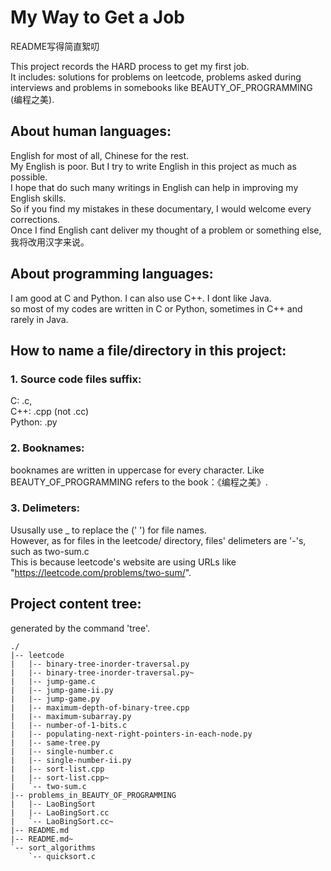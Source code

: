 My Way to Get a Job
====================

README写得简直絮叨 <br>

This project records the HARD process to get my first job.<br>
It includes: solutions for problems on leetcode, problems asked during interviews and problems in somebooks like BEAUTY_OF_PROGRAMMING (编程之美).<br>


About human languages:  
-----------------------------------------------------------

English for most of all, Chinese for the rest.<br>
My English is poor. But I try to write English in this project as much as possible.<br>
I hope that do such many writings in English can help in improving my English skills.<br>
So if you find my mistakes in these documentary, I would welcome every corrections.<br>
Once I find English cant deliver my thought of a problem or something else, 我将改用汉字来说。<br>

About programming languages:
-----------------------------

I am good at C and Python. I can also use C++. I dont like Java.                     <br>
so most of my codes are written in C or Python, sometimes in C++ and rarely in Java. <br>

How to name a file/directory in this project:
----------------------------------------------

### 1. Source code files suffix:
C:		.c, <br>
C++: 	.cpp (not .cc)<br>
Python:	.py<br>

### 2. Booknames:
booknames are written in uppercase for every character. Like BEAUTY_OF_PROGRAMMING refers to the book：《编程之美》.<br>

### 3. Delimeters:
Ususally use _ to replace the <SPACE> (' ') for file names.                                      <br>
However, as for files in the leetcode/ directory, files' delimeters are '-'s, such as two-sum.c  <br>
This is because leetcode's website are using URLs like "https://leetcode.com/problems/two-sum/". <br>



Project content tree:
--------------------------
generated by the command 'tree'.<br>

	./
	|-- leetcode
	|   |-- binary-tree-inorder-traversal.py
	|   |-- binary-tree-inorder-traversal.py~
	|   |-- jump-game.c
	|   |-- jump-game-ii.py
	|   |-- jump-game.py
	|   |-- maximum-depth-of-binary-tree.cpp
	|   |-- maximum-subarray.py
	|   |-- number-of-1-bits.c
	|   |-- populating-next-right-pointers-in-each-node.py
	|   |-- same-tree.py
	|   |-- single-number.c
	|   |-- single-number-ii.py
	|   |-- sort-list.cpp
	|   |-- sort-list.cpp~
	|   `-- two-sum.c
	|-- problems_in_BEAUTY_OF_PROGRAMMING
	|   |-- LaoBingSort
	|   |-- LaoBingSort.cc
	|   `-- LaoBingSort.cc~
	|-- README.md
	|-- README.md~
	`-- sort_algorithms
	    `-- quicksort.c

